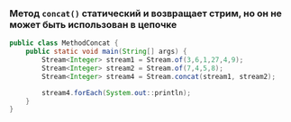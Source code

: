 ### Метод `concat()` статический и возвращает стрим, но он не может быть использован в цепочке 

```java
public class MethodConcat {
    public static void main(String[] args) {
        Stream<Integer> stream1 = Stream.of(3,6,1,27,4,9);
        Stream<Integer> stream2 = Stream.of(7,4,5,8);
        Stream<Integer> stream4 = Stream.concat(stream1, stream2);

        stream4.forEach(System.out::println);
    }
}
```
